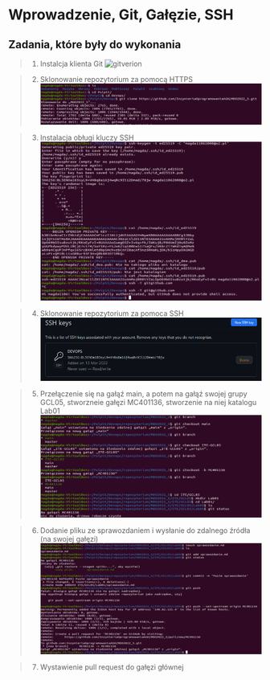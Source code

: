 # Wprowadzenie, Git, Gałęzie, SSH

## Zadania, które były do wykonania

>1. Instalcja klienta Git
![gitverion](/gitversion.png)

>2. Sklonowanie repozytorium za pomocą HTTPS
![gitclone](git_clone.png)

>3. Instalacja obługi kluczy SSH
![ssh](ssh.png)

>4. Sklonowanie repozytorium za pomoca SSH
![repossh](ssh_git.png)

>5. Przełączenie się na gałąź main, a potem na gałąź swojej grupy GCL05, stworzneie gałęzi MC401136, stworzenie na niej katalogu Lab01
![branche](branches.png)

>6. Dodanie pliku ze sprawozdaniem  i wysłanie do zdalnego źródła (na swojej gałęzi)
![commit](commit_sprawko.png)

>7. Wystawienie pull request do gałęzi głównej